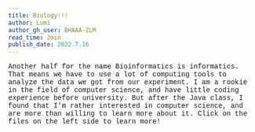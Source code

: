 ```yaml
---
title: Biology!!!
author: Lumi
author_gh_user: BHAAA-ZLM
read_time: 2min
publish_date: 2022.7.16
---
```

<!-- # <span style="font-family: Courier">Computer Science</span> -->

<span style="font-family: Courier">
Another half for the name Bioinformatics is informatics. That means we have to use a lot of computing tools to analyze the data we got from our experiment. I am a rookie in the field of computer science, and have little coding experience before university. But after the Java class, I found that I'm rather interested in computer science, and are more than willing to learn more about it.

<span style="font-family: Courier">
Click on the files on the left side to learn more!
